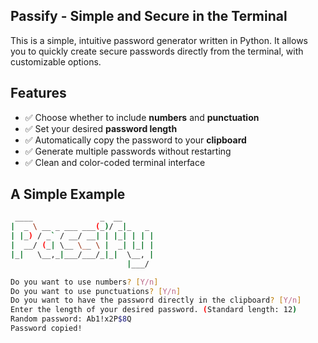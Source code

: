 ## Passify - Simple and Secure in the Terminal

This is a simple, intuitive password generator written in Python.
It allows you to quickly create secure passwords directly from the terminal, with customizable options.

## Features

- ✅ Choose whether to include **numbers** and **punctuation**
- ✅ Set your desired **password length**
- ✅ Automatically copy the password to your **clipboard**
- ✅ Generate multiple passwords without restarting
- ✅ Clean and color-coded terminal interface

## A Simple Example

```bash
 ____               _  __       
|  _ \ __ _ ___ ___(_)/ _|_   _ 
| |_) / _` / __/ __| | |_| | | |
|  __/ (_| \__ \__ \ |  _| |_| |
|_|   \__,_|___/___/_|_|  \__, |
                          |___/ 

Do you want to use numbers? [Y/n]
Do you want to use punctuations? [Y/n]
Do you want to have the password directly in the clipboard? [Y/n]
Enter the length of your desired password. (Standard length: 12)
Random password: Ab1!x2P$8Q
Password copied!

```
